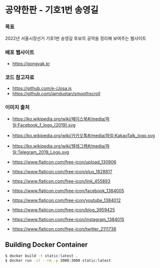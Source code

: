 # 공약한판 - 기호1번 송영길

### 목표
2022년 서울시장선거 기호1번 송영길 후보의 공약을 정리해 보여주는 웹사이트

### 배포 웹사이트
- https://gongyak.kr

### 코드 참고자료
- https://github.com/e-/Josa.js
- https://github.com/iamdustan/smoothscroll

### 이미지 출처
- https://ko.wikipedia.org/wiki/페이스북#/media/파일:Facebook_f_logo_(2019).svg
- https://ko.wikipedia.org/wiki/카카오톡#/media/파일:KakaoTalk_logo.svg
- https://ko.wikipedia.org/wiki/텔레그램#/media/파일:Telegram_2019_Logo.svg

- https://www.flaticon.com/free-icon/upload_130906
- https://www.flaticon.com/free-icon/plus_1828817
- https://www.flaticon.com/free-icon/link_455893

- https://www.flaticon.com/free-icon/facebook_1384005
- https://www.flaticon.com/free-icon/youtube_1384012
- https://www.flaticon.com/free-icon/blog_3959425
- https://www.flaticon.com/free-icon/instagram_1384015
- https://www.flaticon.com/free-icon/twitter_2111738


## Building Docker Container
```zsh
$ docker build -t static:latest .
$ docker run -it --rm -p 3000:3000 static:latest
```